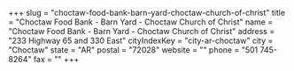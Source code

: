 +++
slug = "choctaw-food-bank-barn-yard-choctaw-church-of-christ"
title = "Choctaw Food Bank - Barn Yard - Choctaw Church of Christ"
name = "Choctaw Food Bank - Barn Yard - Choctaw Church of Christ"
address = "233 Highway 65 and 330 East"
cityIndexKey = "city-ar-choctaw"
city = "Choctaw"
state = "AR"
postal = "72028"
website = ""
phone = "501 745-8264"
fax = ""
+++
